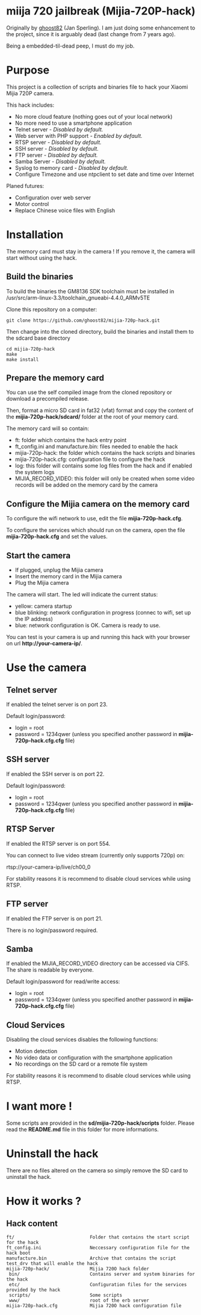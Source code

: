 miija 720 jailbreak (Mijia-720P-hack)
=======================

Originally by [ghoost82](https://github.com/ghoost82]) (Jan Sperling). I am just doing some enhancement to the project, since it is arguably dead (last change from 7 years ago).

Being a embedded-til-dead peep, I must do my job.

Purpose
=======

This project is a collection of scripts and binaries file to hack your Xiaomi Mijia 720P camera.

This hack includes:
* No more cloud feature (nothing goes out of your local network)
* No more need to use a smartphone application
* Telnet server - _Disabled by default._
* Web server with PHP support - _Enabled by default._
* RTSP server - _Disabled by default._
* SSH server - _Disabled by default._
* FTP server - _Disabled by default._
* Samba Server - _Disabled by default._
* Syslog to memory card - _Disabled by default._
* Configure Timezone and use ntpclient to set date and time over Internet

Planed futures:
* Configuration over web server
* Motor control
* Replace Chinese voice files with English

Installation
=====================================

The memory card must stay in the camera ! If you remove it, the camera will start without using the hack.

Build the binaries
------------------

To build the binaries the GM8136 SDK toolchain must be installed in /usr/src/arm-linux-3.3/toolchain_gnueabi-4.4.0_ARMv5TE

Clone this repository on a computer:

    git clone https://github.com/ghoost82/mijia-720p-hack.git

Then change into the cloned directory, build the binaries and install them to the sdcard base directory

    cd mijia-720p-hack
    make
    make install

Prepare the memory card
-----------------------

You can use the self compiled image from the cloned repository or download a precompiled release.
    
Then, format a micro SD card in fat32 (vfat) format and copy the content of the **mijia-720p-hack/sdcard/** folder at the root of your memory card.

The memory card will so contain:

* ft: folder which contains the hack entry point
* ft_config.ini and manufacture.bin: files needed to enable the hack
* mijia-720p-hack: the folder which contains the hack scripts and binaries
* mijia-720p-hack.cfg: configuration file to configure the hack
* log: this folder will contains some log files from the hack and if enabled the system logs
* MIJIA_RECORD_VIDEO: this folder will only be created when some video records will be added on the memory card by the camera

Configure the Mijia camera on the memory card
---------------------------------------------

To configure the wifi network to use, edit the file **mijia-720p-hack.cfg**.

To configure the services which should run on the camera, open the file **mijia-720p-hack.cfg** and set the values.

Start the camera
----------------

* If plugged, unplug the Mijia camera
* Insert the memory card in the Mijia camera
* Plug the Mijia camera

The camera will start. The led will indicate the current status:
* yellow: camera startup
* blue blinking: network configuration in progress (connec to wifi, set up the IP address)
* blue: network configuration is OK. Camera is ready to use.

You can test is your camera is up and running this hack with your browser on url **http://your-camera-ip/**.

Use the camera
==============

Telnet server
-------------

If enabled the telnet server is on port 23.

Default login/password: 
* login = root
* password = 1234qwer (unless you specified another password in **mijia-720p-hack.cfg.cfg** file)

SSH server
----------

If enabled the SSH server is on port 22.

Default login/password: 
* login = root
* password = 1234qwer (unless you specified another password in **mijia-720p-hack.cfg.cfg** file)

RTSP Server
-----------

If enabled the RTSP server is on port 554.

You can connect to live video stream (currently only supports 720p) on:

rtsp://your-camera-ip/live/ch00_0

For stability reasons it is recommend to disable cloud services while using RTSP.

FTP server
----------

If enabled the FTP server is on port 21.

There is no login/password required.

Samba
-----

If enabled the MIJIA_RECORD_VIDEO directory can be accessed via CIFS.
The share is readable by everyone.

Default login/password for read/write access: 
* login = root
* password = 1234qwer (unless you specified another password in **mijia-720p-hack.cfg.cfg** file)


Cloud Services
--------------

Disabling the cloud services disables the following functions:

* Motion detection
* No video data or configuration with the smartphone application
* No recordings on the SD card or a remote file system

For stability reasons it is recommend to disable cloud services while using RTSP.

I want more !
=============

Some scripts are provided in the **sd/mijia-720p-hack/scripts** folder. Please read the **README.md** file in this folder for more informations.

Uninstall the hack
==================

There are no files altered on the camera so simply remove the SD card to uninstall the hack.


How it works ?
==============

Hack content
------------

```
ft/                            Folder that contains the start script for the hack
ft_config.ini                  Neccessary configuration file for the hack boot
manufacture.bin                Archive that contains the script test_drv that will enable the hack
mijia-720p-hack/               Mijia 720O hack folder
 bin/                          Contains server and system binaries for the hack
 etc/                          Configuration files for the services provided by the hack
 scripts/                      Some scripts
 www/                          root of the erb server
mijia-720p-hack.cfg            Mijia 720O hack configuration file
````

